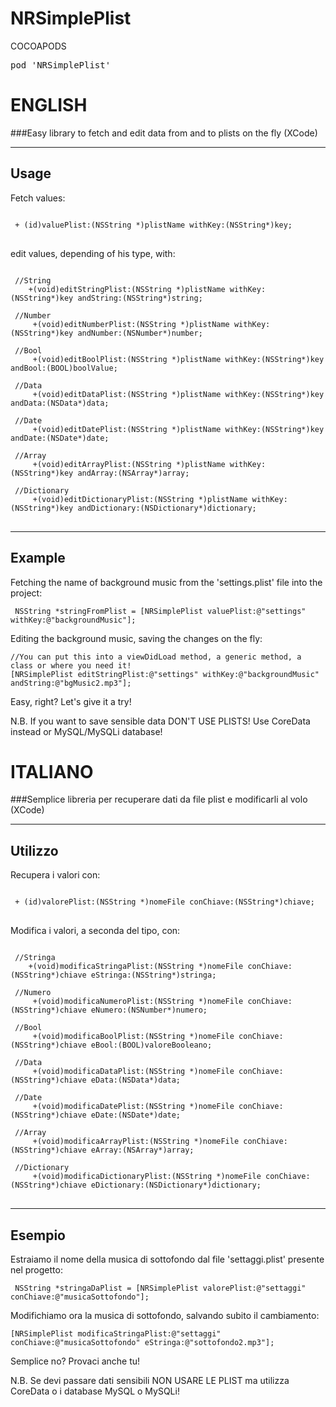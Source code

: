 NRSimplePlist
=============

COCOAPODS
<pre>pod 'NRSimplePlist'</pre>

ENGLISH
=============

###Easy library to fetch and edit data from and to plists on the fly (XCode)


---

## Usage


Fetch values:
<pre>
<code>
 + (id)valuePlist:(NSString *)plistName withKey:(NSString*)key;
</code>
</pre>


edit values, depending of his type, with:
<pre>
<code>
 //String
    +(void)editStringPlist:(NSString *)plistName withKey:(NSString*)key andString:(NSString*)string;

 //Number
	 +(void)editNumberPlist:(NSString *)plistName withKey:(NSString*)key andNumber:(NSNumber*)number;

 //Bool
	 +(void)editBoolPlist:(NSString *)plistName withKey:(NSString*)key andBool:(BOOL)boolValue;

 //Data
	 +(void)editDataPlist:(NSString *)plistName withKey:(NSString*)key andData:(NSData*)data;

 //Date
	 +(void)editDatePlist:(NSString *)plistName withKey:(NSString*)key andDate:(NSDate*)date;

 //Array
	 +(void)editArrayPlist:(NSString *)plistName withKey:(NSString*)key andArray:(NSArray*)array;

 //Dictionary
	 +(void)editDictionaryPlist:(NSString *)plistName withKey:(NSString*)key andDictionary:(NSDictionary*)dictionary;
</code>
</pre>

---
## Example

Fetching the name of background music from the 'settings.plist' file into the project:

	 NSString *stringFromPlist = [NRSimplePlist valuePlist:@"settings" withKey:@"backgroundMusic"];


Editing the background music, saving the changes on the fly:

	//You can put this into a viewDidLoad method, a generic method, a class or where you need it!
	[NRSimplePlist editStringPlist:@"settings" withKey:@"backgroundMusic" andString:@"bgMusic2.mp3"];


Easy, right?
Let's give it a try!


N.B. If you want to save sensible data DON'T USE PLISTS! Use CoreData instead or MySQL/MySQLi database!




ITALIANO
=============
###Semplice libreria per recuperare dati da file plist e modificarli al volo (XCode)


---

## Utilizzo


Recupera i valori con:
<pre>
<code>
 + (id)valorePlist:(NSString *)nomeFile conChiave:(NSString*)chiave;
</code>
</pre>


Modifica i valori, a seconda del tipo, con:
<pre>
<code>
 //Stringa
    +(void)modificaStringaPlist:(NSString *)nomeFile conChiave:(NSString*)chiave eStringa:(NSString*)stringa;

 //Numero
	 +(void)modificaNumeroPlist:(NSString *)nomeFile conChiave:(NSString*)chiave eNumero:(NSNumber*)numero;

 //Bool
	 +(void)modificaBoolPlist:(NSString *)nomeFile conChiave:(NSString*)chiave eBool:(BOOL)valoreBooleano;

 //Data
	 +(void)modificaDataPlist:(NSString *)nomeFile conChiave:(NSString*)chiave eData:(NSData*)data;

 //Date
	 +(void)modificaDatePlist:(NSString *)nomeFile conChiave:(NSString*)chiave eDate:(NSDate*)date;

 //Array
	 +(void)modificaArrayPlist:(NSString *)nomeFile conChiave:(NSString*)chiave eArray:(NSArray*)array;

 //Dictionary
	 +(void)modificaDictionaryPlist:(NSString *)nomeFile conChiave:(NSString*)chiave eDictionary:(NSDictionary*)dictionary;
</code>
</pre>

---
## Esempio

Estraiamo il nome della musica di sottofondo dal file 'settaggi.plist' presente nel progetto:

	 NSString *stringaDaPlist = [NRSimplePlist valorePlist:@"settaggi" conChiave:@"musicaSottofondo"];


Modifichiamo ora la musica di sottofondo, salvando subito il cambiamento:

	[NRSimplePlist modificaStringaPlist:@"settaggi" conChiave:@"musicaSottofondo" eStringa:@"sottofondo2.mp3"];


Semplice no?
Provaci anche tu!


N.B. Se devi passare dati sensibili NON USARE LE PLIST ma utilizza CoreData o i database MySQL o MySQLi!
